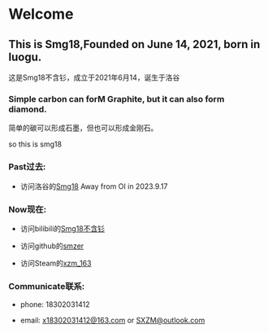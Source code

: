 # Welcome

## This is Smg18,Founded on June 14, 2021, born in luogu.
这是Smg18不含钐，成立于2021年6月14，诞生于洛谷

### Simple carbon can forM Graphite, but it can also form diamond.

简单的碳可以形成石墨，但也可以形成金刚石。

so this is smg18

### Past过去:

- 访问洛谷的[Smg18](https://www.luogu.com.cn/user/529017) Away from OI in 2023.9.17

### Now现在:

- 访问bilibili的[Smg18不含钐](https://space.bilibili.com/496479739)

- 访问github的[smzer](https://github.com/smzer)

- 访问Steam的[xzm_163](https://my.steamchina.com/profiles/76561199212554454/)

### Communicate联系:

- phone:  18302031412

- email:  x18302031412@163.com or SXZM@outlook.com

